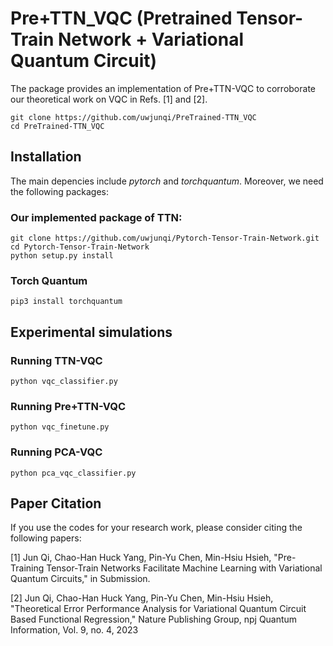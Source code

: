 # Pre+TTN_VQC (Pretrained Tensor-Train Network + Variational Quantum Circuit)

The package provides an implementation of Pre+TTN-VQC to corroborate our theoretical work on VQC in Refs. [1] and [2].
```
git clone https://github.com/uwjunqi/PreTrained-TTN_VQC
cd PreTrained-TTN_VQC
```

## Installation

The main depencies include *pytorch* and *torchquantum*. Moreover, we need the following packages:

### Our implemented package of TTN:
```
git clone https://github.com/uwjunqi/Pytorch-Tensor-Train-Network.git
cd Pytorch-Tensor-Train-Network
python setup.py install
```

### Torch Quantum 
```
pip3 install torchquantum
```

## Experimental simulations

### Running TTN-VQC
```
python vqc_classifier.py
```

### Running Pre+TTN-VQC
```
python vqc_finetune.py
```

### Running PCA-VQC
```
python pca_vqc_classifier.py
```

## Paper Citation

If you use the codes for your research work, please consider citing the following papers:

[1] Jun Qi, Chao-Han Huck Yang, Pin-Yu Chen, Min-Hsiu Hsieh, "Pre-Training Tensor-Train Networks Facilitate Machine Learning with Variational Quantum Circuits," in Submission.

[2] Jun Qi, Chao-Han Huck Yang, Pin-Yu Chen, Min-Hsiu Hsieh, "Theoretical Error Performance Analysis for Variational Quantum Circuit Based Functional Regression," Nature Publishing Group, npj Quantum Information, Vol. 9, no. 4, 2023
